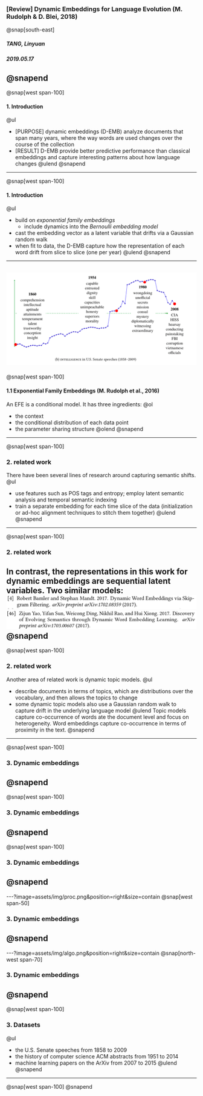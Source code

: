 ### [Review] Dynamic Embeddings for Language Evolution (M. Rudolph & D. Blei, 2018)
@snap[south-east]
##### TANG, Linyuan
##### 2019.05.17
@snapend
---
@snap[west span-100]
#### 1. Introduction
@ul[](false)
- [PURPOSE] dynamic embeddings (D-EMB) analyze documents that span many years, where the way words are used changes over the course of the collection
- [RESULT] D-EMB provide better predictive performance than classical embeddings and capture interesting patterns about how language changes
@ulend
@snapend
---
@snap[west span-100]
#### 1. Introduction
@ul[](false)
- build on *exponential family embeddings*
  - include dynamics into the *Bernoulli embedding model*
- cast the embedding vector as a latent variable that drifts via a Gaussian random walk
- when fit to data, the D-EMB capture how the representation of each word drift from slice to slice (one per year)
@ulend
@snapend
---
![example1](assets/img/img1.png)
---
@snap[west span-100]
#### 1.1 Exponential Family Embeddings (M. Rudolph et al., 2016)
An EFE is a conditional model. It has three ingredients:
@ol[](false)
- the context
- the conditional distribution of each data point
- the parameter sharing structure
@olend
@snapend
---
@snap[west span-100]
### 2. related work
There have been several lines of research around capturing semantic shifts.
@ul[](false)
- use features such as POS tags and entropy; employ latent semantic analysis and temporal semantic indexing
- train a separate embedding for each time slice of the data (initialization or ad-hoc alignment techniques to stitch them together)
@ulend
@snapend
---
@snap[west span-100]
### 2. related work
In contrast, the representations in this work for dynamic embeddings are sequential latent variables.
Two similar models:
![ref1](assets/img/ref1.png)
![ref2](assets/img/ref2.png)
@snapend
---
@snap[west span-100]
### 2. related work
Another area of related work is dynamic topic models.
@ul[](false)
- describe documents in terms of topics, which are distributions over the vocabulary, and then allows the topics to change
- some dynamic topic models also use a Gaussian random walk to capture drift in the underlying language model
@ulend
Topic models capture co-occurrence of words ate the document level and focus on heterogeneity. Word embeddings capture co-occurrence in terms of proximity in the text.
@snapend
---
@snap[west span-100]
### 3. Dynamic embeddings
@snapend
---
@snap[west span-100]
### 3. Dynamic embeddings
@snapend
---
@snap[west span-100]
### 3. Dynamic embeddings
@snapend
---
---?image=assets/img/proc.png&position=right&size=contain
@snap[west span-50]
### 3. Dynamic embeddings
@snapend
---
---?image=assets/img/algo.png&position=right&size=contain
@snap[north-west span-70]
### 3. Dynamic embeddings
@snapend
---
@snap[west span-100]
### 3. Datasets
@ul[](false)
- the U.S. Senate speeches from 1858 to 2009
- the history of computer science ACM abstracts from 1951 to 2014
- machine learning papers on the ArXiv from 2007 to 2015
@ulend
@snapend
---
@snap[west span-100]
@snapend
